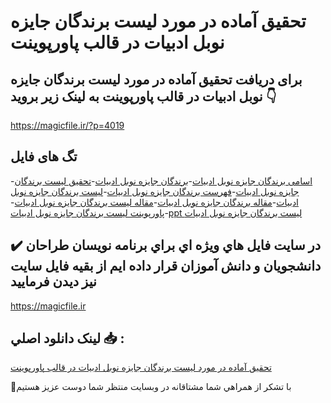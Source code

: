 # تحقیق آماده در مورد لیست برندگان جایزه نوبل ادبیات در قالب پاورپوینت

## برای دریافت تحقیق آماده در مورد لیست برندگان جایزه نوبل ادبیات در قالب پاورپوینت به لینک زیر بروید 👇

https://magicfile.ir/?p=4019

## تگ های فایل

-[اسامی برندگان جایزه نوبل ادبیات](https://magicfile.ir/product/%d8%aa%d8%ad%d9%82%db%8c%d9%82-%d9%84%db%8c%d8%b3%d8%aa-%d8%a8%d8%b1%d9%86%d8%af%da%af%d8%a7%d9%86-%d8%ac%d8%a7%db%8c%d8%b2%d9%87-%d9%86%d9%88%d8%a8%d9%84-%d8%a7%d8%af%d8%a8%db%8c%d8%a7%d8%aa-%d8%af%d8%b1-%d9%be%d8%a7%d9%88%d8%b1%d9%be%d9%88%db%8c%d9%86%d8%aa/)-[برندگان جایزه نوبل ادبیات](https://magicfile.ir/product/%d8%aa%d8%ad%d9%82%db%8c%d9%82-%d9%84%db%8c%d8%b3%d8%aa-%d8%a8%d8%b1%d9%86%d8%af%da%af%d8%a7%d9%86-%d8%ac%d8%a7%db%8c%d8%b2%d9%87-%d9%86%d9%88%d8%a8%d9%84-%d8%a7%d8%af%d8%a8%db%8c%d8%a7%d8%aa-%d8%af%d8%b1-%d9%be%d8%a7%d9%88%d8%b1%d9%be%d9%88%db%8c%d9%86%d8%aa/)-[تحقیق لیست برندگان جایزه نوبل ادبیات](https://magicfile.ir/product/%d8%aa%d8%ad%d9%82%db%8c%d9%82-%d9%84%db%8c%d8%b3%d8%aa-%d8%a8%d8%b1%d9%86%d8%af%da%af%d8%a7%d9%86-%d8%ac%d8%a7%db%8c%d8%b2%d9%87-%d9%86%d9%88%d8%a8%d9%84-%d8%a7%d8%af%d8%a8%db%8c%d8%a7%d8%aa-%d8%af%d8%b1-%d9%be%d8%a7%d9%88%d8%b1%d9%be%d9%88%db%8c%d9%86%d8%aa/)-[فهرست برندگان جایزه نوبل ادبیات](https://magicfile.ir/product/%d8%aa%d8%ad%d9%82%db%8c%d9%82-%d9%84%db%8c%d8%b3%d8%aa-%d8%a8%d8%b1%d9%86%d8%af%da%af%d8%a7%d9%86-%d8%ac%d8%a7%db%8c%d8%b2%d9%87-%d9%86%d9%88%d8%a8%d9%84-%d8%a7%d8%af%d8%a8%db%8c%d8%a7%d8%aa-%d8%af%d8%b1-%d9%be%d8%a7%d9%88%d8%b1%d9%be%d9%88%db%8c%d9%86%d8%aa/)-[لیست برندگان جایزه نوبل ادبیات](https://magicfile.ir/product/%d8%aa%d8%ad%d9%82%db%8c%d9%82-%d9%84%db%8c%d8%b3%d8%aa-%d8%a8%d8%b1%d9%86%d8%af%da%af%d8%a7%d9%86-%d8%ac%d8%a7%db%8c%d8%b2%d9%87-%d9%86%d9%88%d8%a8%d9%84-%d8%a7%d8%af%d8%a8%db%8c%d8%a7%d8%aa-%d8%af%d8%b1-%d9%be%d8%a7%d9%88%d8%b1%d9%be%d9%88%db%8c%d9%86%d8%aa/)-[مقاله برندگان جایزه نوبل ادبیات](https://magicfile.ir/product/%d8%aa%d8%ad%d9%82%db%8c%d9%82-%d9%84%db%8c%d8%b3%d8%aa-%d8%a8%d8%b1%d9%86%d8%af%da%af%d8%a7%d9%86-%d8%ac%d8%a7%db%8c%d8%b2%d9%87-%d9%86%d9%88%d8%a8%d9%84-%d8%a7%d8%af%d8%a8%db%8c%d8%a7%d8%aa-%d8%af%d8%b1-%d9%be%d8%a7%d9%88%d8%b1%d9%be%d9%88%db%8c%d9%86%d8%aa/)-[مقاله لیست برندگان جایزه نوبل ادبیات](https://magicfile.ir/product/%d8%aa%d8%ad%d9%82%db%8c%d9%82-%d9%84%db%8c%d8%b3%d8%aa-%d8%a8%d8%b1%d9%86%d8%af%da%af%d8%a7%d9%86-%d8%ac%d8%a7%db%8c%d8%b2%d9%87-%d9%86%d9%88%d8%a8%d9%84-%d8%a7%d8%af%d8%a8%db%8c%d8%a7%d8%aa-%d8%af%d8%b1-%d9%be%d8%a7%d9%88%d8%b1%d9%be%d9%88%db%8c%d9%86%d8%aa/)-[پاورپوینت لیست برندگان جایزه نوبل ادبیات](https://magicfile.ir/product/%d8%aa%d8%ad%d9%82%db%8c%d9%82-%d9%84%db%8c%d8%b3%d8%aa-%d8%a8%d8%b1%d9%86%d8%af%da%af%d8%a7%d9%86-%d8%ac%d8%a7%db%8c%d8%b2%d9%87-%d9%86%d9%88%d8%a8%d9%84-%d8%a7%d8%af%d8%a8%db%8c%d8%a7%d8%aa-%d8%af%d8%b1-%d9%be%d8%a7%d9%88%d8%b1%d9%be%d9%88%db%8c%d9%86%d8%aa/)-[ppt لیست برندگان جایزه نوبل ادبیات](https://magicfile.ir/product/%d8%aa%d8%ad%d9%82%db%8c%d9%82-%d9%84%db%8c%d8%b3%d8%aa-%d8%a8%d8%b1%d9%86%d8%af%da%af%d8%a7%d9%86-%d8%ac%d8%a7%db%8c%d8%b2%d9%87-%d9%86%d9%88%d8%a8%d9%84-%d8%a7%d8%af%d8%a8%db%8c%d8%a7%d8%aa-%d8%af%d8%b1-%d9%be%d8%a7%d9%88%d8%b1%d9%be%d9%88%db%8c%d9%86%d8%aa/)

## ✔️ در سايت فايل هاي ويژه اي براي برنامه نويسان طراحان دانشجويان و دانش آموزان قرار داده ايم از بقيه فايل سايت نيز ديدن فرماييد

https://magicfile.ir


## لينک دانلود اصلي 📥 :

[تحقیق آماده در مورد لیست برندگان جایزه نوبل ادبیات در قالب پاورپوینت](https://magicfile.ir/product/%d8%aa%d8%ad%d9%82%db%8c%d9%82-%d9%84%db%8c%d8%b3%d8%aa-%d8%a8%d8%b1%d9%86%d8%af%da%af%d8%a7%d9%86-%d8%ac%d8%a7%db%8c%d8%b2%d9%87-%d9%86%d9%88%d8%a8%d9%84-%d8%a7%d8%af%d8%a8%db%8c%d8%a7%d8%aa-%d8%af%d8%b1-%d9%be%d8%a7%d9%88%d8%b1%d9%be%d9%88%db%8c%d9%86%d8%aa/) 


🙏با تشکر از همراهي شما مشتاقانه در وبسایت منتظر شما دوست عزیز هستیم


